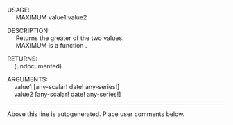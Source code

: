 USAGE:  
&nbsp;&nbsp;&nbsp;&nbsp;&nbsp;MAXIMUM&nbsp;value1&nbsp;value2&nbsp;  
  
DESCRIPTION:  
&nbsp;&nbsp;&nbsp;&nbsp;&nbsp;Returns&nbsp;the&nbsp;greater&nbsp;of&nbsp;the&nbsp;two&nbsp;values.  
&nbsp;&nbsp;&nbsp;&nbsp;&nbsp;MAXIMUM&nbsp;is&nbsp;a&nbsp;function&nbsp;.  
  
RETURNS:  
&nbsp;&nbsp;&nbsp;&nbsp;(undocumented)  
  
ARGUMENTS:  
&nbsp;&nbsp;&nbsp;&nbsp;value1&nbsp;[any-scalar!&nbsp;date!&nbsp;any-series!]  
&nbsp;&nbsp;&nbsp;&nbsp;value2&nbsp;[any-scalar!&nbsp;date!&nbsp;any-series!]  
___
Above this line is autogenerated. Place user comments below.